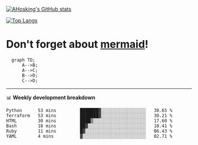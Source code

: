 [![AHosking's GitHub stats](https://github-readme-stats.vercel.app/api?username=ahosking&count_private=true&show_icons=true&theme=onedark&hide_rank=true&include_all_commits=true)](https://github.com/ahosking)

[![Top Langs](https://github-readme-stats.vercel.app/api/top-langs/?username=ahosking&layout=compact&theme=onedark)](https://github.com/ahosking)


# Don't forget about [mermaid](https://github.blog/2022-02-14-include-diagrams-markdown-files-mermaid/)!

```mermaid
  graph TD;
      A-->B;
      A-->C;
      B-->D;
      C-->D;
```
-------

📊 **Weekly development breakdown**

<!--START_SECTION:waka-->

```text
Python      53 mins         ███████▓░░░░░░░░░░░░░░░░░   30.65 %
Terraform   53 mins         ███████▓░░░░░░░░░░░░░░░░░   30.21 %
HTML        30 mins         ████▒░░░░░░░░░░░░░░░░░░░░   17.60 %
Bash        18 mins         ██▓░░░░░░░░░░░░░░░░░░░░░░   10.41 %
Ruby        11 mins         █▓░░░░░░░░░░░░░░░░░░░░░░░   06.43 %
YAML        4 mins          ▓░░░░░░░░░░░░░░░░░░░░░░░░   02.71 %
```

<!--END_SECTION:waka-->
